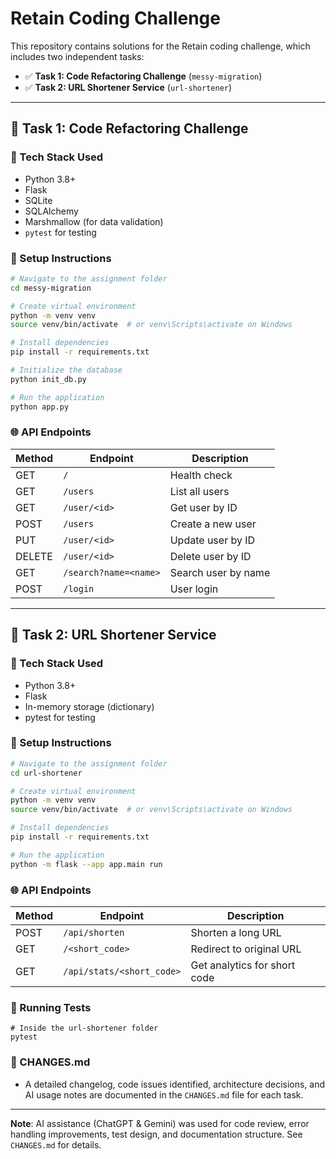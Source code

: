 # Retain Coding Challenge

This repository contains solutions for the Retain coding challenge, which includes two independent tasks:

- ✅ **Task 1: Code Refactoring Challenge** (`messy-migration`)
- ✅ **Task 2: URL Shortener Service** (`url-shortener`)

---

## 🧠 Task 1: Code Refactoring Challenge

### 🔧 Tech Stack Used

- Python 3.8+
- Flask
- SQLite
- SQLAlchemy
- Marshmallow (for data validation)
- `pytest` for testing

### 📁 Setup Instructions

```bash
# Navigate to the assignment folder
cd messy-migration

# Create virtual environment
python -m venv venv
source venv/bin/activate  # or venv\Scripts\activate on Windows

# Install dependencies
pip install -r requirements.txt

# Initialize the database
python init_db.py

# Run the application
python app.py
```

### 🌐 API Endpoints

| Method | Endpoint              | Description         |
| ------ | --------------------- | ------------------- |
| GET    | `/`                   | Health check        |
| GET    | `/users`              | List all users      |
| GET    | `/user/<id>`          | Get user by ID      |
| POST   | `/users`              | Create a new user   |
| PUT    | `/user/<id>`          | Update user by ID   |
| DELETE | `/user/<id>`          | Delete user by ID   |
| GET    | `/search?name=<name>` | Search user by name |
| POST   | `/login`              | User login          |

---

## 🔗 Task 2: URL Shortener Service
### 🔧 Tech Stack Used

- Python 3.8+
- Flask
- In-memory storage (dictionary)
- pytest for testing

### 📁 Setup Instructions
```bash
# Navigate to the assignment folder
cd url-shortener

# Create virtual environment
python -m venv venv
source venv/bin/activate  # or venv\Scripts\activate on Windows

# Install dependencies
pip install -r requirements.txt

# Run the application
python -m flask --app app.main run
```

### 🌐 API Endpoints

| Method | Endpoint                  | Description                  |
| ------ | ------------------------- | ---------------------------- |
| POST   | `/api/shorten`            | Shorten a long URL           |
| GET    | `/<short_code>`           | Redirect to original URL     |
| GET    | `/api/stats/<short_code>` | Get analytics for short code |

### 🧪 Running Tests
``` 
# Inside the url-shortener folder
pytest
```

### 📄 CHANGES.md
- A detailed changelog, code issues identified, architecture decisions, and AI usage notes are documented in the `CHANGES.md` file for each task.

---
**Note**: AI assistance (ChatGPT & Gemini) was used for code review, error handling improvements, test design, and documentation structure. See `CHANGES.md` for details.
